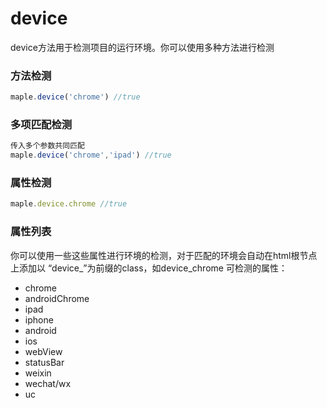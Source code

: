 # device
device方法用于检测项目的运行环境。你可以使用多种方法进行检测

### 方法检测

```javascript
maple.device('chrome') //true
```

### 多项匹配检测

```javascript
传入多个参数共同匹配
maple.device('chrome','ipad') //true
```

### 属性检测

```javascript
maple.device.chrome //true
```

### 属性列表

你可以使用一些这些属性进行环境的检测，对于匹配的环境会自动在html根节点上添加以 “device\_”为前缀的class，如device_chrome
可检测的属性：
* chrome 
* androidChrome
* ipad
* iphone
* android
* ios
* webView
* statusBar
* weixin
* wechat/wx
* uc
